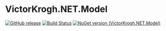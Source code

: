 # VictorKrogh.NET.Model

[![GitHub release](https://img.shields.io/github/release/VictorKroghDotNet/VictorKrogh.NET.Model.svg)](https://github.com/VictorKroghDotNet/VictorKrogh.NET.Model/releases)
[![Build Status](https://github.com/VictorKroghDotNet/VictorKrogh.NET.Model/actions/workflows/CICD.yml/badge.svg?branch=master)](https://github.com/VictorKroghDotNet/VictorKrogh.NET.Model/actions/workflows/CICD.yml)
[![NuGet version (VictorKrogh.NET.Model)](https://img.shields.io/nuget/v/VictorKrogh.NET.Model.svg?style=flat-square)](https://www.nuget.org/packages/VictorKrogh.NET.Model/)
